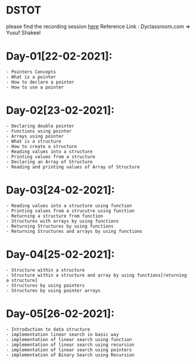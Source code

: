 # DSTOT
please find the recording session [here](https://drive.google.com/drive/folders/1DrER1LUx6A3yNREVtYSY13T6ko_Wh23s?usp=sharing)
Reference Link : Dyclassroom.com => Yusuf Shakeel

Day-01[22-02-2021]:
===================
	- Pointers Concepts
	- What is a pointer
	- How to declare a pointer
	- How to use a pointer

Day-02[23-02-2021]:
===================
	- Declaring double pointer
	- Functions using pointer
	- Arrays using pointer
	- What is a structure
	- How to create a structure
	- Reading values into a structure
	- Printing values from a structure
	- Declaring an Array of Structure
	- Reading and printing values of Array of Structure
	
Day-03[24-02-2021]:
===================
	- Reading values into a structure using function
	- Printing values from a strucutre using function
	- Returning a structure from function
	- Structures with arrays by using functions
	- Returning Structures by using functions
	- Returning Structures and arrays by using functions 
	
Day-04[25-02-2021]:
===================
	- Structure within a structure
	- Structure within a structure and array by using functions[returning a structure]
	- Structures by using pointers
	- Structures by using pointer arrays
Day-05[26-02-2021]:
===================
	- Introduction to data structure
	- implementation linear search in basic way
	- implementation of linear search using function
	- implementation of linear search using recursion
	- implementation of linear search using pointers
	- implementation of Binary Search using Recursion
